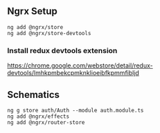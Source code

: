 ## Ngrx Setup

```
ng add @ngrx/store
ng add @ngrx/store-devtools

```

### Install redux devtools extension
https://chrome.google.com/webstore/detail/redux-devtools/lmhkpmbekcpmknklioeibfkpmmfibljd

## Schematics

```
ng g store auth/Auth --module auth.module.ts
ng add @ngrx/effects
ng add @ngrx/router-store
```